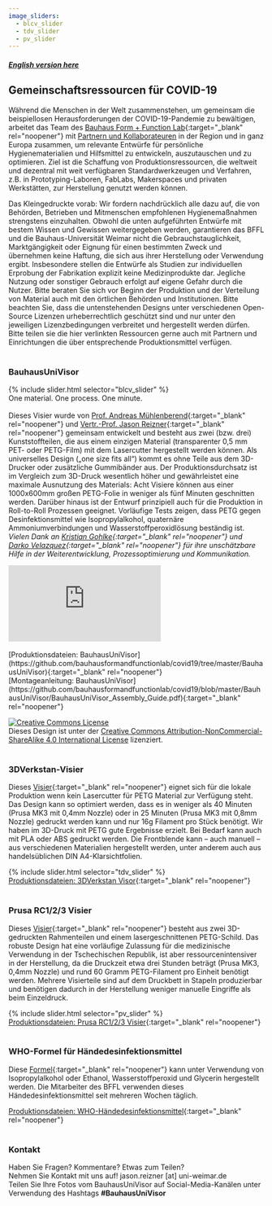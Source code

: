 ```yaml
---
image_sliders:
  - blcv_slider
  - tdv_slider
  - pv_slider
---
```


##### [English version here](https://bffl.io)

## Gemeinschaftsressourcen für COVID-19
Während die Menschen in der Welt zusammenstehen, um gemeinsam die beispiellosen Herausforderungen der COVID-19-Pandemie zu bewältigen, arbeitet das Team des [Bauhaus Form + Function Lab](https://uni-weimar.de/bffl){:target="_blank" rel="noopener"} mit [Partnern und Kollaborateuren](https://bffl.io/partners) in der Region und in ganz Europa zusammen, um relevante Entwürfe für persönliche Hygienematerialien und Hilfsmittel zu entwickeln, auszutauschen und zu optimieren. Ziel ist die Schaffung von Produktionsressourcen, die weltweit und dezentral mit weit verfügbaren Standardwerkzeugen und Verfahren, z.B. in Prototyping-Laboren, FabLabs, Makerspaces und privaten Werkstätten, zur Herstellung genutzt werden können.

Das Kleingedruckte vorab: Wir fordern nachdrücklich alle dazu auf, die von Behörden, Betrieben und Mitmenschen empfohlenen Hygienemaßnahmen strengstens einzuhalten. Obwohl die unten aufgeführten Entwürfe mit bestem Wissen und Gewissen weitergegeben werden, garantieren das BFFL und die Bauhaus-Universität Weimar nicht die Gebrauchstauglichkeit, Marktgängigkeit oder Eignung für einen bestimmten Zweck und übernehmen keine Haftung, die sich aus ihrer Herstellung oder Verwendung ergibt. Insbesondere stellen die Entwürfe als Studien zur individuellen Erprobung der Fabrikation explizit keine Medizinprodukte dar. Jegliche Nutzung oder sonstiger Gebrauch erfolgt auf eigene Gefahr durch die Nutzer. Bitte beraten Sie sich vor Beginn der Produktion und der Verteilung von Material auch mit den örtlichen Behörden und Institutionen.
Bitte beachten Sie, dass die untenstehenden Designs unter verschiedenen Open-Source Lizenzen urheberrechtlich geschützt sind und nur unter den jeweiligen Lizenzbedingungen verbreitet und hergestellt werden dürfen. Bitte teilen sie die hier verlinkten Ressourcen gerne auch mit Partnern und Einrichtungen die über entsprechende Produktionsmittel verfügen.
<br /><br />
### BauhausUniVisor<br />

{% include slider.html selector="blcv_slider" %}
<br />
One material. One process. One minute.<br /><br />
Dieses Visier wurde von [Prof. Andreas Mühlenberend](https://www.uni-weimar.de/en/art-and-design/structure/disciplines-staff/produktdesign-product-design/prof-andreas-muehlenberend/){:target="_blank" rel="noopener"} und [Vertr.-Prof. Jason Reizner](https://www.uni-weimar.de/de/kunst-und-gestaltung/professuren/interface-design/){:target="_blank" rel="noopener"} gemeinsam entwickelt und besteht aus zwei (bzw. drei) Kunststoffteilen, die aus einem einzigen Material (transparenter 0,5 mm PET- oder PETG-Film) mit dem Lasercutter hergestellt werden können. Als universelles Design („one size fits all“) kommt es ohne Teile aus dem 3D-Drucker oder zusätzliche Gummibänder aus. Der Produktionsdurchsatz ist im Vergleich zum 3D-Druck wesentlich höher und gewährleistet eine maximale Ausnutzung des Materials: Acht Visiere können aus einer 1000x600mm großen PETG-Folie in weniger als fünf Minuten geschnitten werden. Darüber hinaus ist der Entwurf prinzipiell auch für die Produktion in Roll-to-Roll Prozessen geeignet. Vorläufige Tests zeigen, dass PETG gegen Desinfektionsmittel wie Isopropylalkohol, quaternäre Ammoniumverbindungen und Wasserstoffperoxidlösung beständig ist. *Vielen Dank an [Kristian Gohlke](https://www.uni-weimar.de/de/kunst-und-gestaltung/struktur/lehrgebiete-personen/produktdesign/kristian-gohlke-msc-digital-media/){:target="_blank" rel="noopener"} und [Darko Velazquez](https://www.uni-weimar.de/de/kunst-und-gestaltung/struktur/lehrgebiete-personen/medienkunstmediengestaltung/jesus-velazquez/){:target="_blank" rel="noopener"} für ihre unschätzbare Hilfe in der Weiterentwicklung, Prozessoptimierung und Kommunikation.*

<div class="embed-youtube"><iframe src="https://www.youtube-nocookie.com/embed/kdTcstJNMgs?hd=1&modestbranding=1&showinfo=0&autohide=1&controls=1&hl=de&cc_load_policy=1&cc_lang_pref=de" frameborder="0" allow="accelerometer; autoplay=0; encrypted-media; gyroscope; picture-in-picture" allowfullscreen></iframe></div>
<br />
[Produktionsdateien: BauhausUniVisor](https://github.com/bauhausformandfunctionlab/covid19/tree/master/BauhausUniVisor){:target="_blank" rel="noopener"}<br />
[Montageanleitung: BauhausUniVisor](https://github.com/bauhausformandfunctionlab/covid19/blob/master/BauhausUniVisor/BauhausUniVisor_Assembly_Guide.pdf){:target="_blank" rel="noopener"}<br />

<a rel="license" href="http://creativecommons.org/licenses/by-nc-sa/4.0/" target="_blank"><img alt="Creative Commons License" style="border-width:0" src="https://i.creativecommons.org/l/by-nc-sa/4.0/88x31.png" /></a><br />Dieses Design ist unter der <a rel="license" href="http://creativecommons.org/licenses/by-nc-sa/4.0/" target="_blank">Creative Commons Attribution-NonCommercial-ShareAlike 4.0 International License</a> lizenziert.
<br /><br />
### 3DVerkstan-Visier
Dieses [Visier](https://3dverkstan.se/protective-visor/){:target="_blank" rel="noopener"} eignet sich für die lokale Produktion wenn kein Lasercutter für PETG Material zur Verfügung steht. Das Design kann so optimiert werden, dass es in weniger als 40 Minuten (Prusa MK3 mit 0,4mm Nozzle) oder in 25 Minuten (Prusa MK3 mit 0,8mm Nozzle) gedruckt werden kann und nur 16g Filament pro Stück benötigt. Wir haben im 3D-Druck mit PETG gute Ergebnisse erzielt. Bei Bedarf kann auch mit PLA oder ABS gedruckt werden. Die Frontblende kann – auch manuell – aus verschiedenen Materialien hergestellt werden, unter anderem auch aus handelsüblichen DIN A4-Klarsichtfolien.

{% include slider.html selector="tdv_slider" %}
<br />
[Produktionsdateien: 3DVerkstan Visor](https://github.com/bauhausformandfunctionlab/covid19/tree/master/3DVerkstanVisor){:target="_blank" rel="noopener"}
<br /><br />
### Prusa RC1/2/3 Visier
Dieses [Visier](https://www.prusaprinters.org/prints/25857-prusa-protective-face-shield-rc3){:target="_blank" rel="noopener"} besteht aus zwei 3D-gedruckten Rahmenteilen und einem lasergeschnittenen PETG-Schild.
Das robuste Design hat eine vorläufige Zulassung für die medizinische Verwendung in der Tschechischen Republik, ist aber ressourcenintensiver in der Herstellung, da die Druckzeit etwa drei Stunden beträgt (Prusa MK3, 0,4mm Nozzle) und rund 60 Gramm PETG-Filament pro Einheit benötigt werden. Mehrere Visierteile sind auf dem Druckbett in Stapeln produzierbar und benötigen dadurch in der Herstellung weniger manuelle Eingriffe als beim Einzeldruck.

{% include slider.html selector="pv_slider" %}
<br />
[Produktionsdateien: Prusa RC1/2/3 Visier](https://github.com/bauhausformandfunctionlab/covid19/tree/master/PrusaVisor){:target="_blank" rel="noopener"}
<br /><br />
### WHO-Formel für Händedesinfektionsmittel
Diese [Formel](https://www.who.int/gpsc/5may/Guide_to_Local_Production.pdf){:target="_blank" rel="noopener"} kann unter Verwendung von Isopropylalkohol oder Ethanol, Wasserstoffperoxid und Glycerin hergestellt werden. Die Mitarbeiter des BFFL verwenden dieses Händedesinfektionsmittel seit mehreren Wochen täglich.

[Produktionsdateien: WHO-Händedesinfektionsmittel](https://github.com/bauhausformandfunctionlab/covid19/tree/master/WHOHandSanitizer){:target="_blank" rel="noopener"}
<br /><br />
### Kontakt
Haben Sie Fragen? Kommentare? Etwas zum Teilen?<br />
Nehmen Sie Kontakt mit uns auf! jason.reizner [at] uni-weimar.de<br />
Teilen Sie Ihre Fotos vom BauhausUniVisor auf Social-Media-Kanälen unter Verwendung des Hashtags **#BauhausUniVisor**<br />

